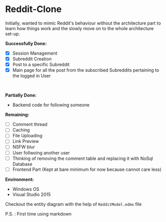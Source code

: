 # Reddit-Clone

Initially, wanted to mimic Reddit's behaviour without the architecture part to learn how things work and the slowly move on to the whole architecture set-up.

**Successfully Done:**  
- [x] Session Management  
- [x] Subreddit Creation  
- [x] Post to a specific Subreddit  
- [x] Main page for all the post from the subscribed Subreddits pertaining to the logged in User  
</br>

**Partially Done:**
* Backend code for following someone

**Remaining:**  
- [ ] Comment thread
- [ ] Caching
- [ ] File Uploading
- [ ] Link Preview
- [ ] NSFW blur
- [ ] User follwoing another user
- [ ] Thinking of removing the comment table and replacing it with NoSql Database
- [ ] Frontend Part (Kept at bare minimum for now because cannot care less)

**Environment:**
* Windows OS
* Visual Studio 2015

Checkout the entity diagram with the help of `RedditModel.edmx` file

P.S. : First time using markdown
